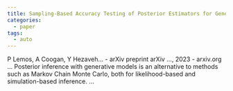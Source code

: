 ```yaml
---
title: Sampling-Based Accuracy Testing of Posterior Estimators for General Inference
categories:
  - paper
tags:
  - auto
---
```

P Lemos, A Coogan, Y Hezaveh… - arXiv preprint arXiv …, 2023 - arxiv.org
… Posterior inference with generative models is an alternative to methods such as Markov Chain Monte Carlo, both for likelihood-based and simulation-based inference. …
